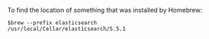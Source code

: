 To find the location of something that was installed by Homebrew:

```
$brew --prefix elasticsearch
/usr/local/Cellar/elasticsearch/5.5.1
```
